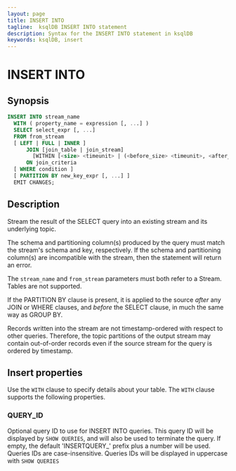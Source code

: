 ```yaml
---
layout: page
title: INSERT INTO
tagline:  ksqlDB INSERT INTO statement
description: Syntax for the INSERT INTO statement in ksqlDB
keywords: ksqlDB, insert
---
```


<script type="text/javascript">
        window.location = 'https://docs.confluent.io/platform/current/ksqldb/developer-guide/ksqldb-reference/insert-into.html';
</script>

INSERT INTO
===========

Synopsis
--------

```sql
INSERT INTO stream_name
  WITH ( property_name = expression [, ...] )
  SELECT select_expr [, ...]
  FROM from_stream
  [ LEFT | FULL | INNER ]
      JOIN [join_table | join_stream]
        [WITHIN [<size> <timeunit> | (<before_size> <timeunit>, <after_size> <timeunit>)] [GRACE PERIOD <grace_size> <timeunit>]]
      ON join_criteria
  [ WHERE condition ]
  [ PARTITION BY new_key_expr [, ...] ]
  EMIT CHANGES;
```

Description
-----------

Stream the result of the SELECT query into an existing stream and its
underlying topic.

The schema and partitioning column(s) produced by the query must match the
stream's schema and key, respectively. If the schema and partitioning
column(s) are incompatible with the stream, then the statement will return
an error.

The `stream_name` and `from_stream` parameters must both refer to a Stream.
Tables are not supported.

If the PARTITION BY clause is present, it is applied to the source _after_ any JOIN or WHERE clauses, and
_before_ the SELECT clause, in much the same way as GROUP BY.

Records written into the stream are not timestamp-ordered with respect
to other queries. Therefore, the topic partitions of the output stream
may contain out-of-order records even if the source stream for the query
is ordered by timestamp.

## Insert properties

Use the `WITH` clause to specify details about your table. The `WITH` clause
supports the following properties.

### QUERY_ID

Optional query ID to use for INSERT INTO queries. This query ID will be 
displayed by `SHOW QUERIES`, and will also be used to terminate the query.
If empty, the default 'INSERTQUERY_' prefix plus a number will be used. 
Queries IDs are case-insensitive. Queries IDs will be displayed in uppercase with `SHOW QUERIES`
